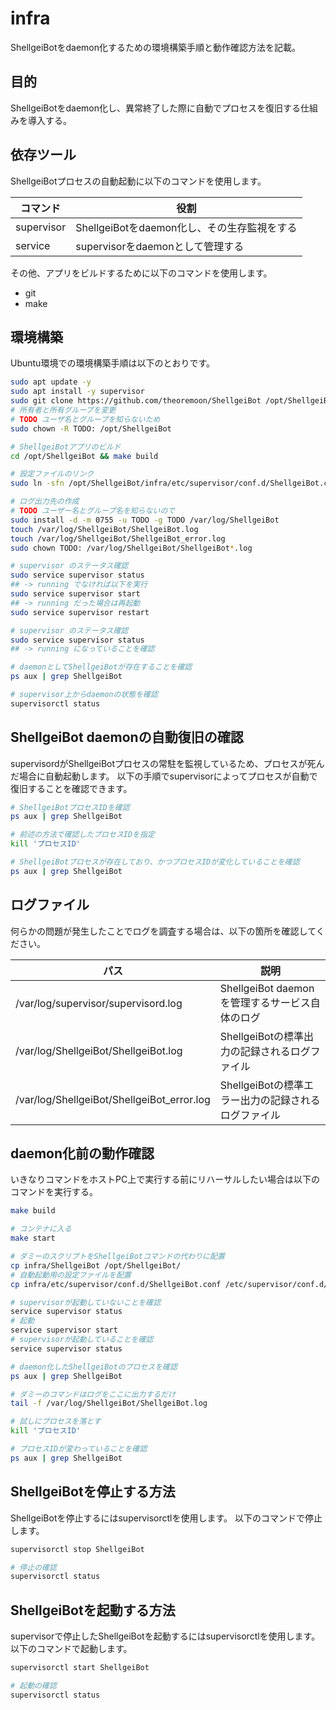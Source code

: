 # infra

ShellgeiBotをdaemon化するための環境構築手順と動作確認方法を記載。

## 目的

ShellgeiBotをdaemon化し、異常終了した際に自動でプロセスを復旧する仕組みを導入する。

## 依存ツール

ShellgeiBotプロセスの自動起動に以下のコマンドを使用します。

| コマンド | 役割 |
|----------|------|
| supervisor | ShellgeiBotをdaemon化し、その生存監視をする |
| service | supervisorをdaemonとして管理する |

その他、アプリをビルドするために以下のコマンドを使用します。

* git
* make

## 環境構築

Ubuntu環境での環境構築手順は以下のとおりです。

```bash
sudo apt update -y
sudo apt install -y supervisor
sudo git clone https://github.com/theoremoon/ShellgeiBot /opt/ShellgeiBot
# 所有者と所有グループを変更
# TODO ユーザ名とグループを知らないため
sudo chown -R TODO: /opt/ShellgeiBot

# ShellgeiBotアプリのビルド
cd /opt/ShellgeiBot && make build

# 設定ファイルのリンク
sudo ln -sfn /opt/ShellgeiBot/infra/etc/supervisor/conf.d/ShellgeiBot.conf /etc/supervisor/conf.d/ShellgeiBot.conf

# ログ出力先の作成
# TODO ユーザー名とグループ名を知らないので
sudo install -d -m 0755 -u TODO -g TODO /var/log/ShellgeiBot
touch /var/log/ShellgeiBot/ShellgeiBot.log
touch /var/log/ShellgeiBot/ShellgeiBot_error.log
sudo chown TODO: /var/log/ShellgeiBot/ShellgeiBot*.log

# supervisor のステータス確認
sudo service supervisor status
## -> running でなければ以下を実行
sudo service supervisor start
## -> running だった場合は再起動
sudo service supervisor restart

# supervisor のステータス確認
sudo service supervisor status
## -> running になっていることを確認

# daemonとしてShellgeiBotが存在することを確認
ps aux | grep ShellgeiBot

# supervisor上からdaemonの状態を確認
supervisorctl status
```

## ShellgeiBot daemonの自動復旧の確認

supervisordがShellgeiBotプロセスの常駐を監視しているため、プロセスが死んだ場合に自動起動します。
以下の手順でsupervisorによってプロセスが自動で復旧することを確認できます。

```bash
# ShellgeiBotプロセスIDを確認
ps aux | grep ShellgeiBot

# 前述の方法で確認したプロセスIDを指定
kill 'プロセスID'

# ShellgeiBotプロセスが存在しており、かつプロセスIDが変化していることを確認
ps aux | grep ShellgeiBot
```

## ログファイル

何らかの問題が発生したことでログを調査する場合は、以下の箇所を確認してください。

| パス | 説明 |
|------|------|
| /var/log/supervisor/supervisord.log | ShellgeiBot daemonを管理するサービス自体のログ |
| /var/log/ShellgeiBot/ShellgeiBot.log | ShellgeiBotの標準出力の記録されるログファイル |
| /var/log/ShellgeiBot/ShellgeiBot_error.log | ShellgeiBotの標準エラー出力の記録されるログファイル |

## daemon化前の動作確認

いきなりコマンドをホストPC上で実行する前にリハーサルしたい場合は以下のコマンドを実行する。

```bash
make build

# コンテナに入る
make start

# ダミーのスクリプトをShellgeiBotコマンドの代わりに配置
cp infra/ShellgeiBot /opt/ShellgeiBot/
# 自動起動用の設定ファイルを配置
cp infra/etc/supervisor/conf.d/ShellgeiBot.conf /etc/supervisor/conf.d/ShellgeiBot.conf

# supervisorが起動していないことを確認
service supervisor status
# 起動
service supervisor start
# supervisorが起動していることを確認
service supervisor status

# daemon化したShellgeiBotのプロセスを確認
ps aux | grep ShellgeiBot

# ダミーのコマンドはログをここに出力するだけ
tail -f /var/log/ShellgeiBot/ShellgeiBot.log

# 試しにプロセスを落とす
kill 'プロセスID'

# プロセスIDが変わっていることを確認
ps aux | grep ShellgeiBot
```

## ShellgeiBotを停止する方法

ShellgeiBotを停止するにはsupervisorctlを使用します。
以下のコマンドで停止します。

```bash
supervisorctl stop ShellgeiBot

# 停止の確認
supervisorctl status
```

## ShellgeiBotを起動する方法

supervisorで停止したShellgeiBotを起動するにはsupervisorctlを使用します。
以下のコマンドで起動します。

```bash
supervisorctl start ShellgeiBot

# 起動の確認
supervisorctl status
```

<!-- vim: set tw=0 nowrap: -->
